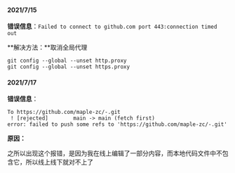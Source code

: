 #### 2021/7/15

**错误信息**：`Failed to connect to github.com port 443:connection timed out`

**解决方法：**取消全局代理

```
git config --global --unset http.proxy
git config --global --unset https.proxy
```

#### 2021/7/17

**错误信息**：

```
To https://github.com/maple-zc/-.git
 ! [rejected]        main -> main (fetch first)
error: failed to push some refs to 'https://github.com/maple-zc/-.git'
```

**原因：**

之所以出现这个报错，是因为我在线上编辑了一部分内容，而本地代码文件中不包含它，所以线上线下就对不上了
